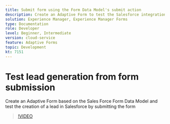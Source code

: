 ```yaml
---
title: Submit form using the Form Data Model's submit action
description: Create an Adaptive Form to test the Salesforce integration by creating a Lead object on form submission
solution: Experience Manager, Experience Manager Forms
type: Documentation
role: Developer
level: Beginner, Intermediate
version: cloud-service
feature: Adaptive Forms
topic: Development
kt: 7151
---
```


# Test lead generation from form submission 

Create an Adaptive Form based on the Sales Force Form Data Model and test the creation of a lead in Salesforce by submitting the form

>[!VIDEO](https://video.tv.adobe.com/v/331758?quality=12&learn=on)
